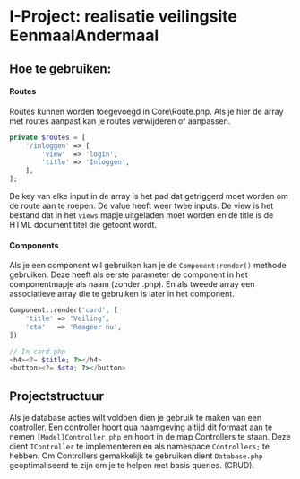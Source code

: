 # I-Project: realisatie veilingsite EenmaalAndermaal 

## Hoe te gebruiken:
#### Routes
Routes kunnen worden toegevoegd in Core\Route.php. Als je hier de array met routes aanpast kan je routes verwijderen of aanpassen.
```php
private $routes = [
    '/inloggen' => [
        'view'  => 'login',
        'title' => 'Inloggen',
    ],
];
```
De key van elke input in de array is het pad dat getriggerd moet worden om de route aan te roepen. De value heeft weer twee inputs. De view is het bestand dat in het ``views`` mapje uitgeladen moet worden en de title is de HTML document titel die getoont wordt.

#### Components
Als je een component wil gebruiken kan je de ``Component:render()`` methode gebruiken. Deze heeft als eerste parameter de component in het componentmapje als naam (zonder .php). En als tweede array een associatieve array die te gebruiken is later in het component.
```php
Component::render('card', [
    'title' => 'Veiling',
    'cta'   => 'Reageer nu',
])

// In card.php
<h4><?= $title; ?></h4>
<button><?= $cta; ?></button>
```

## Projectstructuur
Als je database acties wilt voldoen dien je gebruik te maken van een controller. Een controller hoort qua naamgeving altijd dit formaat aan te nemen `[Model]Controller.php` en hoort in de map Controllers te staan. Deze dient `IController` te implementeren en als namespace `Controllers;` te hebben. Om Controllers gemakkelijk te gebruiken dient `Database.php` geoptimaliseerd te zijn om je te helpen met basis queries. (CRUD).
